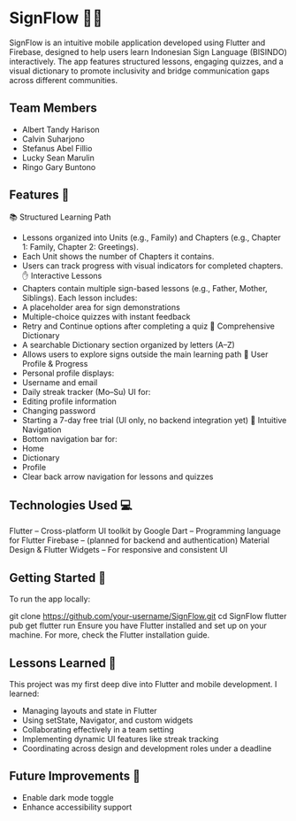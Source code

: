 # SignFlow 🤟📱

SignFlow is an intuitive mobile application developed using Flutter and Firebase, designed to help users learn Indonesian Sign Language (BISINDO) interactively. The app features structured lessons, engaging quizzes, and a visual dictionary to promote inclusivity and bridge communication gaps across different communities.

## Team Members
- Albert Tandy Harison
- Calvin Suharjono
- Stefanus Abel Fillio
- Lucky Sean Marulin
- Ringo Gary Buntono
  
## Features 🎯

📚 Structured Learning Path
- Lessons organized into Units (e.g., Family) and Chapters (e.g., Chapter 1: Family, Chapter 2: Greetings).
- Each Unit shows the number of Chapters it contains.
- Users can track progress with visual indicators for completed chapters.
✋ Interactive Lessons
- Chapters contain multiple sign-based lessons (e.g., Father, Mother, Siblings).
Each lesson includes:
- A placeholder area for sign demonstrations
- Multiple-choice quizzes with instant feedback
- Retry and Continue options after completing a quiz
📖 Comprehensive Dictionary
- A searchable Dictionary section organized by letters (A–Z)
- Allows users to explore signs outside the main learning path
👤 User Profile & Progress
- Personal profile displays:
- Username and email
- Daily streak tracker (Mo–Su)
UI for:
- Editing profile information
- Changing password
- Starting a 7-day free trial (UI only, no backend integration yet)
🧭 Intuitive Navigation
- Bottom navigation bar for:
- Home
- Dictionary
- Profile
- Clear back arrow navigation for lessons and quizzes

## Technologies Used 💻

Flutter – Cross-platform UI toolkit by Google
Dart – Programming language for Flutter
Firebase – (planned for backend and authentication)
Material Design & Flutter Widgets – For responsive and consistent UI

## Getting Started 🚀

To run the app locally:

git clone https://github.com/your-username/SignFlow.git
cd SignFlow
flutter pub get
flutter run
Ensure you have Flutter installed and set up on your machine. For more, check the Flutter installation guide.

## Lessons Learned 🧠

This project was my first deep dive into Flutter and mobile development. I learned:

- Managing layouts and state in Flutter
- Using setState, Navigator, and custom widgets
- Collaborating effectively in a team setting
- Implementing dynamic UI features like streak tracking
- Coordinating across design and development roles under a deadline

## Future Improvements 🔧
- Enable dark mode toggle
- Enhance accessibility support
